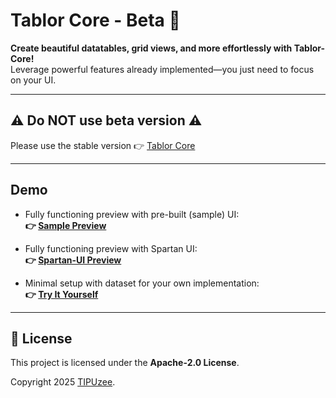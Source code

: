 # Tablor Core - Beta 🌟

**Create beautiful datatables, grid views, and more effortlessly with Tablor-Core!**  
Leverage powerful features already implemented—you just need to focus on your UI.

--- 

## ⚠️ Do NOT use beta version ⚠️

Please use the stable version
👉 [Tablor Core](https://npmjs.com/package/tablor-core)

---

## Demo

- Fully functioning preview with pre-built (sample) UI:  
  **👉 [Sample Preview](https://stackblitz.com/github/TIPUzee/tablor-core-demo/tree/beta/simple?file=src%2Fapp%2Fapp.component.ts)**

- Fully functioning preview with Spartan UI:  
  **👉 [Spartan-UI Preview](https://stackblitz.com/github/TIPUzee/tablor-core-demo/tree/spartan-ui?file=src%2Fapp%2Fapp.component.ts)**

- Minimal setup with dataset for your own implementation:  
  **👉 [Try It Yourself](https://stackblitz.com/github/TIPUzee/tablor-core-demo/tree/master?file=src%2Fapp%2Fapp.component.ts)**

---

## 📄 License

This project is licensed under the **Apache-2.0 License**.

Copyright 2025 [TIPUzee](https://github.com/TIPUzee).
